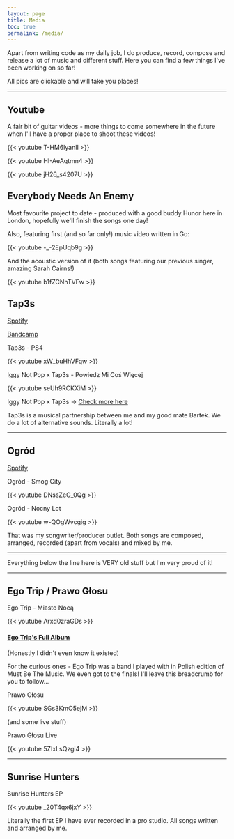 ```yaml
---
layout: page
title: Media
toc: true
permalink: /media/
---
```


Apart from writing code as my daily job, I do produce, record, compose and release a lot of music and different stuff. Here you can find a few things I've been working on so far!

All pics are clickable and will take you places!

---

## Youtube

A fair bit of guitar videos - more things to come somewhere in the future when I'll have a proper place to shoot these videos!

{{< youtube T-HM6lyanlI >}}

{{< youtube HI-AeAqtmn4 >}}

{{< youtube jH26_s4207U >}}

## Everybody Needs An Enemy

Most favourite project to date - produced with a good buddy Hunor here in London, hopefully we'll finish the songs one day!

Also, featuring first (and so far only!) music video written in Go:

{{< youtube -_-2EpUqb9g >}}

And the acoustic version of it (both songs featuring our previous singer, amazing Sarah Cairns!)

{{< youtube b1fZCNhTVFw >}}

## Tap3s

[Spotify](https://open.spotify.com/artist/11snR6DNci1YazNpAzJzSF?si=1V2DFuoIQ7KOztun5ENDMg) 

[Bandcamp](https://tap3s.bandcamp.com/)

Tap3s - PS4

{{< youtube xW_buHhVFqw >}}

Iggy Not Pop x Tap3s - Powiedz Mi Coś Więcej

{{< youtube seUh9RCKXiM >}}

Iggy Not Pop x Tap3s -> [Check more here](https://id.ffm.to/powiedzmicos)

Tap3s is a musical partnership between me and my good mate Bartek. We do a lot of alternative sounds. Literally a lot!

---

## Ogród

[Spotify](https://open.spotify.com/artist/08GCf4AAuCcRxJN32DaFs0?si=nP8ZnJ-6QA-KZ_zcdtWISg)

Ogród - Smog City

{{< youtube DNssZeG_0Qg >}}

Ogród - Nocny Lot

{{< youtube w-QOgWvcgig >}}

That was my songwriter/producer outlet. Both songs are composed, arranged, recorded (apart from vocals) and mixed by me.

---

Everything below the line here is VERY old stuff but I'm very proud of it!

---

## Ego Trip / Prawo Głosu

Ego Trip - Miasto Nocą

{{< youtube Arxd0zraGDs >}}

#### [Ego Trip's Full Album](https://www.youtube.com/playlist?list=PLywWxNJsXt2Sm3XeFBhZW2JCWplDbVhFJ)
(Honestly I didn't even know it existed)

For the curious ones - Ego Trip was a band I played with in Polish edition of Must Be The Music. We even got to the finals! I'll leave this breadcrumb for you to follow...

Prawo Głosu

{{< youtube SGs3KmO5ejM >}}

(and some live stuff)

Prawo Głosu Live

{{< youtube 5ZIxLsQzgi4 >}}

---

## Sunrise Hunters

Sunrise Hunters EP

{{< youtube _20T4qx6jxY >}}

Literally the first EP I have ever recorded in a pro studio. All songs written and arranged by me.

